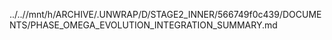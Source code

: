 ../..//mnt/h/ARCHIVE/.UNWRAP/D/STAGE2_INNER/566749f0c439/DOCUMENTS/PHASE_OMEGA_EVOLUTION_INTEGRATION_SUMMARY.md